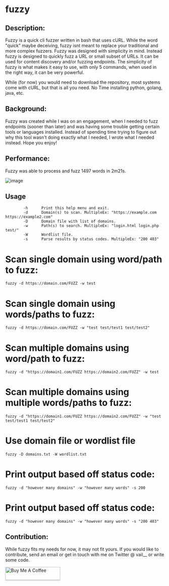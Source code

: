 # fuzzy

## Description:
Fuzzy is a quick cli fuzzer written in bash that uses cURL. While the word "quick" maybe deceiving, fuzzy isnt meant to replace your traditional and more complex fuzzers. Fuzzy was designed with simplicity in mind. Instead fuzzy is designed to quickly fuzz a URL or small subset of URLs. It can be used for content discovery and/or fuzzing endpoints. The simplicity of fuzzy is what makes it easy to use, with only 5 commands, when used in the right way, it can be very powerful.

While (for now) you would need to download the repository, most systems come with cURL, but that is all you need. No Time installing python, golang, java, etc.

## Background:
Fuzzy was created while I was on an engagement, when I needed to fuzz endpoints (sooner than later) and was having some trouble getting certain tools or languages installed. Instead of spending time trying to figure out why this tool wasn't doing exactly what I needed, I wrote what I needed instead. Hope you enjoy!

## Performance:
Fuzzy was able to process and fuzz 1497 words in 2m21s.

![image](https://user-images.githubusercontent.com/16383574/135682442-ee45e0b6-bab3-4861-ac36-9bccf05b17f0.png)



## Usage
```
        -h      Print this help menu and exit.
        -d      Domain(s) to scan. MultipleEx: "https://example.com https://example2.com"
        -D      Domain file with list of domains.
        -w      Path(s) to search. MultipleEx: "login.html login.php test/"
        -W      Wordlist file.
        -s      Parse results by status codes. MultipleEx: "200 403"
```

# Scan single domain using word/path to fuzz:
```
fuzzy -d https://domain.com/FUZZ -w test
```

# Scan single domain using words/paths to fuzz:
```
fuzzy -d https://domain.com/FUZZ -w "test test/test1 test/test2"
```

# Scan multiple domains using word/path to fuzz:
```
fuzzy -d "https://domain1.com/FUZZ https://domain2.com/FUZZ" -w test
```

# Scan multiple domains using multiple words/paths to fuzz:
```
fuzzy -d "https://domain1.com/FUZZ https://domain2.com/FUZZ" -w "test test/test1 test/test2"
```

# Use domain file or wordlist file 
```
fuzzy -D domains.txt -W wordlist.txt
```

# Print output based off status code:
```
fuzzy -d "however many domains" -w "however many words" -s 200
```
# Print output based off status code:
```
fuzzy -d "however many domains" -w "however many words" -s "200 403"
```


## Contribution:
While fuzzy fits my needs for now, it may not fit yours. If you would like to contribute, send an email or get in touch with me on Twitter @ vail__ or write some code.

<a href="https://www.buymeacoffee.com/dfc302" target="_blank"><img src="https://www.buymeacoffee.com/assets/img/custom_images/orange_img.png" alt="Buy Me A Coffee" style="height: 41px !important;width: 174px !important;box-shadow: 0px 3px 2px 0px rgba(190, 190, 190, 0.5) !important;-webkit-box-shadow: 0px 3px 2px 0px rgba(190, 190, 190, 0.5) !important;" ></a>
